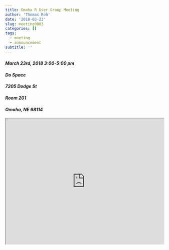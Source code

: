 ```yaml
---
title: Omaha R User Group Meeting
author: 'Thomas Roh'
date: '2018-03-23'
slug: meeting0003
categories: []
tags:
  - meeting
  - announcement
subtitle: ''
---
```


#### *March 23rd, 2018 3:00-5:00 pm*
#### *Do Space*
#### *7205 Dodge St*
#### *Room 201*
#### *Omaha, NE 68114*

<iframe src="https://meetu.ps/e/F1fbt/BTx9f/f" width ="100%" height="400px"></iframe>